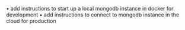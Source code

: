 • add instructions to start up a local mongodb instance in docker for development
• add instructions to connect to mongodb instance in the cloud for production
